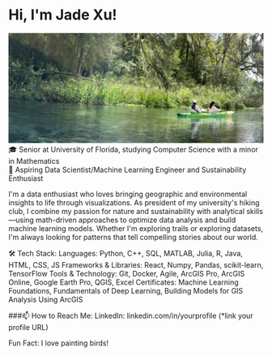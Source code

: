 # Hi, I'm Jade Xu!

![My partner and I kayaking](IMG_5739.jpg)
🎓 Senior at University of Florida, studying Computer Science with a minor in Mathematics <br>
🔭 Aspiring Data Scientist/Machine Learning Engineer and Sustainability Enthusiast

I'm a data enthusiast who loves bringing geographic and environmental insights to life through visualizations. As president of my university's hiking club, I combine my passion for nature and sustainability with analytical skills—using math-driven approaches to optimize data analysis and build machine learning models. Whether I'm exploring trails or exploring datasets, I'm always looking for patterns that tell compelling stories about our world.


🛠 Tech Stack:
Languages: Python, C++, SQL, MATLAB, Julia, R, Java, HTML, CSS, JS
Frameworks & Libraries: React, Numpy, Pandas, scikit-learn, TensorFlow
Tools & Technology: Git, Docker, Agile, ArcGIS Pro, ArcGIS Online, Google Earth Pro, QGIS, Excel
Certificates: Machine Learning Foundations, Fundamentals of Deep Learning, Building Models for GIS Analysis Using ArcGIS
 

###📫 How to Reach Me:
LinkedIn: linkedin.com/in/yourprofile (*link your profile URL)
 

Fun Fact:
I love painting birds!
